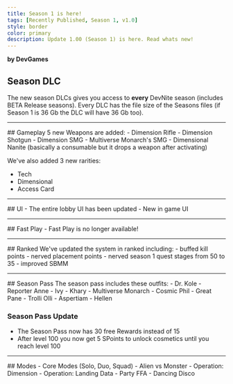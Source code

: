 ```yaml
---
title: Season 1 is here!
tags: [Recently Published, Season 1, v1.0]
style: border
color: primary
description: Update 1.00 (Season 1) is here. Read whats new!
---
```


**by DevGames**


## Season DLC
The new season DLCs gives you access to **every** DevNite season (includes BETA Release seasons). Every DLC has the file size of the Seasons files (if Season 1 is 36 Gb the DLC will have 36 Gb too).
<hr>
## Gameplay
5 new Weapons are added:
- Dimension Rifle
- Dimension Shotgun
- Dimension SMG
- Multiverse Monarch's SMG
- Dimensional Nanite (basically a consumable but it drops a weapon after activating)

We've also added 3 new rarities:
- Tech
- Dimensional
- Access Card
<hr>
## UI
- The entire lobby UI has been updated
- New in game UI
<hr>
## Fast Play
- Fast Play is no longer available!
<hr>
## Ranked
We've updated the system in ranked including:
- buffed kill points
- nerved placement points
- nerved season 1 quest stages from 50 to 35
- improved SBMM
<hr>
## Season Pass
The season pass includes these outfits:
- Dr. Kole
- Reporter Anne
- Ivy
- Khary
- Multiverse Monarch
- Cosmic Phil
- Great Pane
- Trolli Olli
- Aspertiam
- Hellen

### Season Pass Update
- The Season Pass now has 30 free Rewards instead of 15
- After level 100 you now get 5 SPoints to unlock cosmetics until you reach level 100
<hr>
## Modes
- Core Modes (Solo, Duo, Squad)
- Alien vs Monster
- Operation: Dimension
- Operation: Landing Data
- Party FFA
- Dancing Disco
